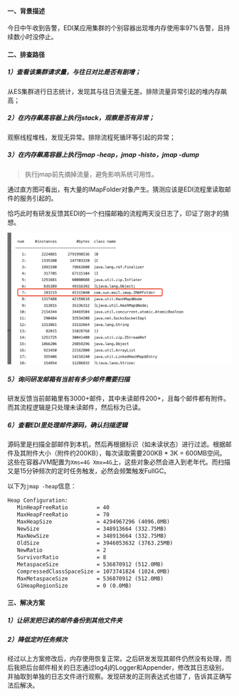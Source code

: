 #### 一、背景描述

今日中午收到告警，EDI某应用集群的个别容器出现堆内存使用率97%告警，且持续数小时没停止。

#### 二、排查路径

##### 1）查看该集群请求量，与往日对比是否有剧增；

从ES集群进行日志统计，发现其与往日流量无差。排除流量异常引起的堆内存飙高；

##### 2）在内存飙高容器上执行jstack，观察是否有异常；

观察线程堆栈，发现无异常。排除流程死循环等引起的异常；

##### 3）在内存飙高容器上执行jmap -heap，jmap -histo，jmap -dump

> 执行jmap前先摘掉流量，避免影响系统可用性。

通过直方图可看出，有大量的IMapFolder对象产生。猜测应该是EDI流程里读取邮件的服务引起的。

恰巧此时有研发反馈其EDI的一个扫描邮箱的流程两天没日志了，印证了刚才的猜想。

<img src="pic/2693E2A0-1A62-478E-864D-98DE0DC6C635.jpg" alt="2693E2A0-1A62-478E-864D-98DE0DC6C635" style="zoom:50%;" />

##### 5）询问研发邮箱有当前有多少邮件需要扫描

研发反馈当前邮箱里有3000+邮件，其中未读邮件200+，且每个邮件都有附件。而其流程逻辑是只处理未读邮件，然后标为已读。

##### 6）查看EDI里处理邮件源码，确认扫描逻辑

源码里是扫描全部邮件到本机，然后再根据标识（如未读状态）进行过滤。根据邮件及其附件大小（附件约200KB），每次读取需要200KB * 3K = 600MB空间。这些在容器JVM配置为`Xms=4G Xmx=4G`上，这些对象必然会进入到老年代。而扫描又是15分钟频次的定时任务触发，必然会频繁触发FullGC。

以下为`jmap -heap`信息：

```
Heap Configuration:
   MinHeapFreeRatio         = 40
   MaxHeapFreeRatio         = 70
   MaxHeapSize              = 4294967296 (4096.0MB)
   NewSize                  = 348913664 (332.75MB)
   MaxNewSize               = 348913664 (332.75MB)
   OldSize                  = 3946053632 (3763.25MB)
   NewRatio                 = 2
   SurvivorRatio            = 8
   MetaspaceSize            = 536870912 (512.0MB)
   CompressedClassSpaceSize = 1073741824 (1024.0MB)
   MaxMetaspaceSize         = 536870912 (512.0MB)
   G1HeapRegionSize         = 0 (0.0MB)
```

#### 三、解决方案

##### 1）让研发把已读的邮件备份到其他文件夹

##### 2）降低定时任务频次

经过以上方案修改后，内存使用恢复正常。之后研发发现其邮件仍然没有处理，而后我把后台邮件相关的日志通过log4j的Logger和Appender，修改其日志级别，并抽取到单独的日志文件进行观察。发现研发的正则表达式也错了，告诉其正确写法后解决。

